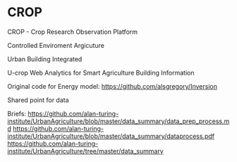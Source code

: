 # CROP
CROP - Crop Research Observation Platform

Controlled Enviroment Argicuture 

Urban Building Integrated 

U-crop
Web Analytics for Smart Agriculture Building Information

Original code for Energy model: 
https://github.com/alsgregory/Inversion


Shared point for data


Briefs: 
https://github.com/alan-turing-institute/UrbanAgriculture/blob/master/data_summary/data_prep_process.md
https://github.com/alan-turing-institute/UrbanAgriculture/blob/master/data_summary/dataprocess.pdf
https://github.com/alan-turing-institute/UrbanAgriculture/tree/master/data_summary
